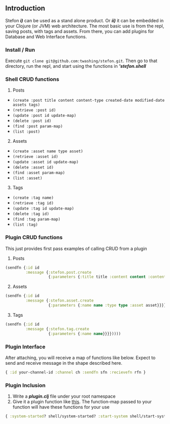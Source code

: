 ## Introduction 

Stefon ***i)*** can be used as a stand alone product. Or ***ii)*** it can be embedded in your Clojure (or JVM) web architecture. The most basic use is from the repl, saving posts, with tags and assets. From there, you can add plugins for Database and Web Interface functions.


### Install / Run 
Execute `git clone git@github.com:twashing/stefon.git`. Then go to that directory, run the repl, and start using the functions in ***'stefon.shell***


### Shell CRUD functions
1. Posts
  * `(create :post title content content-type created-date modified-date assets tags)`
  * `(retrieve :post id)`
  * `(update :post id update-map)`
  * `(delete :post id)`
  * `(find :post param-map)`
  * `(list :post)`
2. Assets
  * `(create :asset name type asset)`
  * `(retrieve :asset id)`
  * `(update :asset id update-map)`
  * `(delete :asset id)`
  * `(find :asset param-map)`
  * `(list :asset)`
3. Tags
  * `(create :tag name)`
  * `(retrieve :tag id)`
  * `(update :tag id update-map)`
  * `(delete :tag id)`
  * `(find :tag param-map)`
  * `(list :tag)`


### Plugin CRUD functions

This just provides first pass examples of calling CRUD from a plugin

1. Posts

  ```clojure
  (sendfn {:id id
           :message {:stefon.post.create
                     {:parameters {:title title :content content :content-type content-type :created-date cdate :modified-date mdate :assets [] :tags []}}}}))))
  ```

2. Assets

  ```clojure
  (sendfn {:id id
           :message {:stefon.asset.create
                     {:parameters {:name name :type type :asset asset}}}}))))
  ```

3. Tags

  ```clojure
  (sendfn {:id id
           :message {:stefon.tag.create
                     {:parameters {:name name}}}}))))
  ```


### Plugin Interface
After attaching, you will receive a map of functions like below. Expect to send and receive message in the shape described here. 
```clojure
{ :id your-channel-id :channel ch :sendfn sfn :recievefn rfn }
```

### Plugin Inclusion 
1. Write a ***plugin.clj*** file under your root namespace 
2. Give it a plugin function like [this](https://github.com/stefonweblog/stefon-datomic/blob/master/src/stefon_datomic/plugin.clj#l249). The function-map passed to your function will have these functions for your use 

```clojure
{ :system-started? shell/system-started? :start-system shell/start-system :attach-plugin shell/attach-plugin }
```


